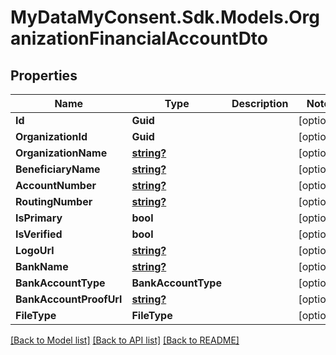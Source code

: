 # MyDataMyConsent.Sdk.Models.OrganizationFinancialAccountDto

## Properties

Name | Type | Description | Notes
------------ | ------------- | ------------- | -------------
**Id** | **Guid** |  | [optional] 
**OrganizationId** | **Guid** |  | [optional] 
**OrganizationName** | [**string?**](string?.md) |  | [optional] 
**BeneficiaryName** | [**string?**](string?.md) |  | [optional] 
**AccountNumber** | [**string?**](string?.md) |  | [optional] 
**RoutingNumber** | [**string?**](string?.md) |  | [optional] 
**IsPrimary** | **bool** |  | [optional] 
**IsVerified** | **bool** |  | [optional] 
**LogoUrl** | [**string?**](string?.md) |  | [optional] 
**BankName** | [**string?**](string?.md) |  | [optional] 
**BankAccountType** | **BankAccountType** |  | [optional] 
**BankAccountProofUrl** | [**string?**](string?.md) |  | [optional] 
**FileType** | **FileType** |  | [optional] 

[[Back to Model list]](../README.md#documentation-for-models) [[Back to API list]](../README.md#documentation-for-api-endpoints) [[Back to README]](../README.md)

